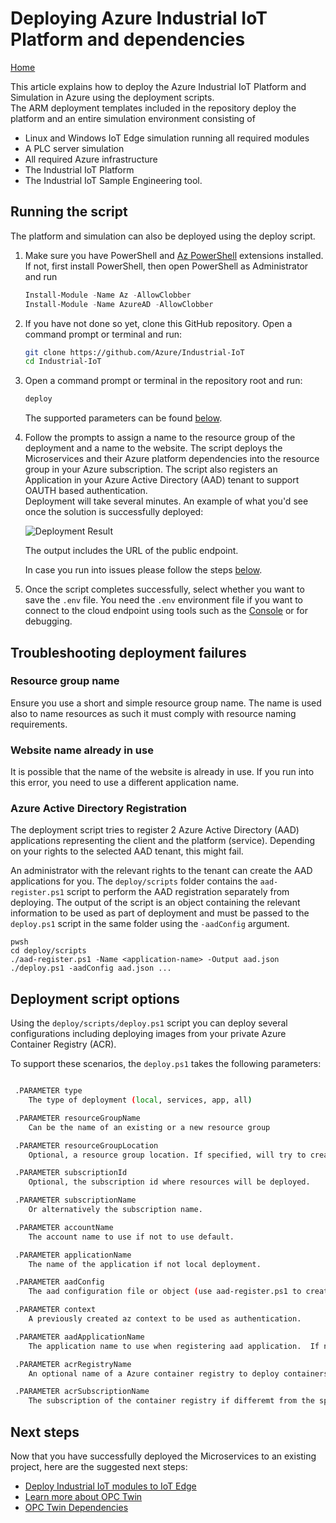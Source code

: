 # Deploying Azure Industrial IoT Platform and dependencies

[Home](readme.md)

This article explains how to deploy the Azure Industrial IoT Platform and Simulation in Azure using the deployment scripts.  
The ARM deployment templates included in the repository deploy the platform and an entire simulation environment consisting of

- Linux and Windows IoT Edge simulation running all required modules
- A PLC server simulation
- All required Azure infrastructure
- The Industrial IoT Platform
- The Industrial IoT Sample Engineering tool.

## Running the script

The platform and simulation can also be deployed using the deploy script.

1. Make sure you have PowerShell and [Az PowerShell](https://docs.microsoft.com/en-us/powershell/azure/install-az-ps) extensions installed.  If not, first install PowerShell, then open PowerShell as Administrator and run

   ```powershell
   Install-Module -Name Az -AllowClobber
   Install-Module -Name AzureAD -AllowClobber
   ```

2. If you have not done so yet, clone this GitHub repository.  Open a command prompt or terminal and run:

   ```bash
   git clone https://github.com/Azure/Industrial-IoT
   cd Industrial-IoT
   ```

3. Open a command prompt or terminal in the repository root and run:

   ```bash
   deploy
   ```

   The supported parameters can be found [below](#deployment-script-options).

4. Follow the prompts to assign a name to the resource group of the deployment and a name to the website. The script deploys the Microservices and their Azure platform dependencies into the resource group in your Azure subscription.  The script also registers an Application in your Azure Active Directory (AAD) tenant to support OAUTH based authentication.  
   Deployment will take several minutes.  An example of what you'd see once the solution is successfully deployed:

   ![Deployment Result](../media/deployment1.png)

   The output includes the  URL of the public endpoint.  

   In case you run into issues please follow the steps [below](#troubleshooting-deployment-failures).

5. Once the script completes successfully, select whether you want to save the `.env` file.  You need the `.env` environment file if you want to connect to the cloud endpoint using tools such as the [Console](howto-use-cli.md) or for debugging.

## Troubleshooting deployment failures

### Resource group name

Ensure you use a short and simple resource group name.  The name is used also to name resources as such it must comply with resource naming requirements.  

### Website name already in use

It is possible that the name of the website is already in use.  If you run into this error, you need to use a different application name.

### Azure Active Directory Registration

The deployment script tries to register 2 Azure Active Directory (AAD) applications representing the client and the platform (service).  Depending on your rights to the selected AAD tenant, this might fail.

An administrator with the relevant rights to the tenant can create the AAD applications for you.  The `deploy/scripts` folder contains the `aad-register.ps1` script to perform the AAD registration separately from deploying.  The output of the script is an object containing the relevant information to be used as part of deployment and must be passed to the `deploy.ps1` script in the same folder using the `-aadConfig` argument.

```pwsh
pwsh
cd deploy/scripts
./aad-register.ps1 -Name <application-name> -Output aad.json
./deploy.ps1 -aadConfig aad.json ...
```

## Deployment script options

Using the  `deploy/scripts/deploy.ps1`  script you can deploy several configurations including deploying images from your private Azure Container Registry (ACR).

To support these scenarios, the `deploy.ps1` takes the following parameters:

```bash

 .PARAMETER type
    The type of deployment (local, services, app, all)

 .PARAMETER resourceGroupName
    Can be the name of an existing or a new resource group

 .PARAMETER resourceGroupLocation
    Optional, a resource group location. If specified, will try to create a new resource group in this location.

 .PARAMETER subscriptionId
    Optional, the subscription id where resources will be deployed.

 .PARAMETER subscriptionName
    Or alternatively the subscription name.

 .PARAMETER accountName
    The account name to use if not to use default.

 .PARAMETER applicationName
    The name of the application if not local deployment. 

 .PARAMETER aadConfig
    The aad configuration file or object (use aad-register.ps1 to create).  If not provided, calls aad-register.ps1.

 .PARAMETER context
    A previously created az context to be used as authentication.

 .PARAMETER aadApplicationName
    The application name to use when registering aad application.  If not set, uses applicationName

 .PARAMETER acrRegistryName
    An optional name of a Azure container registry to deploy containers from.

 .PARAMETER acrSubscriptionName
    The subscription of the container registry if differemt from the specified subscription.
```

## Next steps

Now that you have successfully deployed the Microservices to an existing project, here are the suggested next steps:

- [Deploy Industrial IoT modules to IoT Edge](howto-install-iot-edge.md)
- [Learn more about OPC Twin](services/readme.md)
- [OPC Twin Dependencies](services/dependencies.md)
